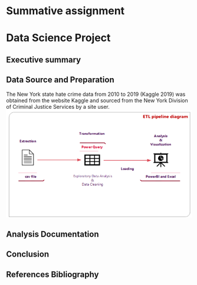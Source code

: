 # Summative assignment
# Data Science Project



## Executive summary



## Data Source and Preparation
The New York state hate crime data from 2010 to 2019 (Kaggle 2019) was obtained from the website Kaggle and sourced from the New York Division of Criminal Justice Services by a site user. 
![Diagram](assets/images/ETL-diagram.png)



## Analysis Documentation


## Conclusion


## References Bibliography



